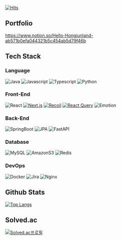 [![Hits](https://hits.seeyoufarm.com/api/count/incr/badge.svg?url=https%3A%2F%2Fgithub.com%2Fhongjunland&count_bg=%2379C83D&title_bg=%23555555&icon=&icon_color=%23E7E7E7&title=hits&edge_flat=true)](https://hits.seeyoufarm.com)

## Portfolio


https://www.notion.so/Hello-Hongjunland-ab571b0efa044321b5c454ab5d79f46b

## Tech Stack

### Language

![Java](https://img.shields.io/badge/-Java-%23007396?style=flat&logo=Java&logoColor=white)
![Javascript](https://img.shields.io/badge/-JavaScript-%23F7DF1E?style=flat&logo=JavaScript&logoColor=black)
![Typescript](https://img.shields.io/badge/-TypeScript-%233178C6?style=flat&logo=Typescript&logoColor=white)
![Python](https://img.shields.io/badge/-Python-%233776AB?style=flat&logo=python&logoColor=white)

### Front-End

![React](https://img.shields.io/badge/-React-%2361DAFB?style=flat&logo=react&logoColor=black)
[![Next.js](https://img.shields.io/badge/-Next.js-black?style=flat-square&logo=next.js)](https://nextjs.org/)
[![Recoil](https://img.shields.io/badge/-Recoil-008CBA?style=flat-square&logo=recoil)](https://recoiljs.org/)
[![React Query](https://img.shields.io/badge/-React%20Query-FF4154?style=flat-square&logo=react)](https://react-query.tanstack.com/)
![Emotion](https://img.shields.io/badge/-Emotion-%23DB7093?style=flat&logo=styled-components&logoColor=white)

### Back-End

![SpringBoot](https://img.shields.io/badge/-SpringBoot-%236DB33F?style=flat&logo=springboot&logoColor=white)
![JPA](https://img.shields.io/badge/JPA-%2359666C?logo=hibernate&logoColor=white)
![FastAPI](https://img.shields.io/badge/FastAPI-005571?style=for-the-badge&logo=fastapi)

### Database

![MySQL](https://img.shields.io/badge/-MySQL-%234479A1?style=flat&logo=mysql&logoColor=white)
![AmazonS3](https://img.shields.io/badge/-AmazonS3-%569A31?style=flat&logo=amazons3&logoColor=white)
![Redis](https://img.shields.io/badge/Redis-%23DC382D?style=flat&logo=redis&logoColor=white)

### DevOps

![Docker](https://img.shields.io/badge/Docker-2496ED?style=flat&logo=Docker&logoColor=white)
![Jira](https://img.shields.io/badge/-Jira-0052CC?style=flat&logo=Jira&logoColor=white)
![Nginx](https://img.shields.io/badge/-Nginx-%23009639?style=flat&logo=Nginx&logoColor=white)

## Github Stats

[![Top Langs](https://github-readme-stats.vercel.app/api/top-langs/?username=hongjunland&layout=compact&theme=vue)](https://github.com/hongjunland)

## Solved.ac

[![Solved.ac프로필](http://mazassumnida.wtf/api/v2/generate_badge?boj=zunza96)](https://solved.ac/zunza96)




